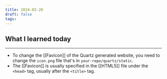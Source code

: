 ```yaml
---
title: 2024-03-20
draft: false
tags:
---
```

## What I learned today
---
- To change the [[Favicon]] of the Quartz generated website, you need to change the `icon.png` file that's in `your-repo/quartz/static`.
- The [[Favicon]] is usually specified in the [[HTML5]] file under the `<head>` tag, usually after the `<title>` tag. 